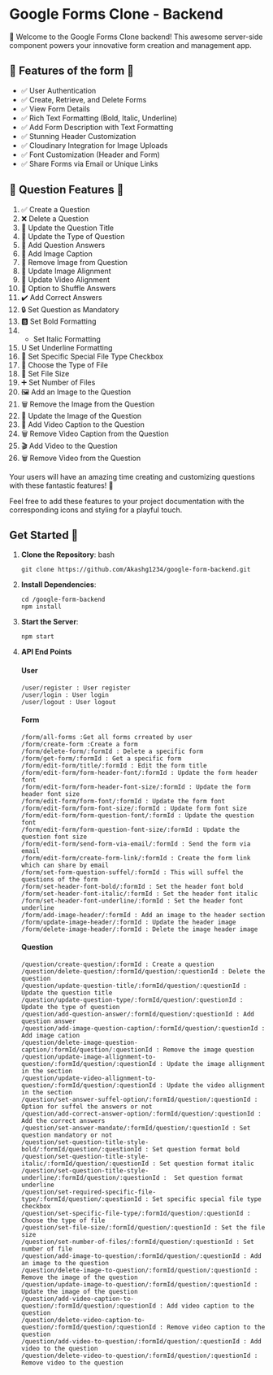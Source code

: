 
# Google Forms Clone - Backend

🚀 Welcome to the Google Forms Clone backend! This awesome server-side component powers your innovative form creation and management app.

## 🌟 **Features of the form** 🌟

- ✅ User Authentication
- ✅ Create, Retrieve, and Delete Forms
- ✅ View Form Details
- ✅ Rich Text Formatting (Bold, Italic, Underline)
- ✅ Add Form Description with Text Formatting
- ✅ Stunning Header Customization
- ✅ Cloudinary Integration for Image Uploads
- ✅ Font Customization (Header and Form)
- ✅ Share Forms via Email or Unique Links

## 🌟 **Question Features** 🌟

1. ✅ Create a Question
2. ❌ Delete a Question
3. 📝 Update the Question Title
4. 🔄 Update the Type of Question
5. 📢 Add Question Answers
6. 🌄 Add Image Caption
7. 🚫 Remove Image from Question
8. 🔄 Update Image Alignment
9. 🔄 Update Video Alignment
10. 🎲 Option to Shuffle Answers
11. ✔️ Add Correct Answers
12. 🔒 Set Question as Mandatory
13. 🅱️ Set Bold Formatting
14. * Set Italic Formatting
15. U Set Underline Formatting
16. 📎 Set Specific Special File Type Checkbox
17. 💼 Choose the Type of File
18. 📏 Set File Size
19. ➕ Set Number of Files
20. 🖼️ Add an Image to the Question
21. 🗑️ Remove the Image from the Question
22. 🔄 Update the Image of the Question
23. 📄 Add Video Caption to the Question
24. 🗑️ Remove Video Caption from the Question
25. 🎬 Add Video to the Question
26. 🗑️ Remove Video from the Question

Your users will have an amazing time creating and customizing questions with these fantastic features! 🚀

Feel free to add these features to your project documentation with the corresponding icons and styling for a playful touch.


## Get Started 🚀

1. **Clone the Repository**:
   bash
   ```
   git clone https://github.com/Akashg1234/google-form-backend.git
   ```
2. **Install Dependencies**:
   ```
   cd /google-form-backend
   npm install
    ```
3. **Start the Server**:
   ```
   npm start
   ```
   
4. **API End Points**
   #### User

   ```
   /user/register : User register
   /user/login : User login
   /user/logout : User logout
   ```
   #### Form

   ```
   /form/all-forms :Get all forms crreated by user
   /form/create-form :Create a form
   /form/delete-form/:formId : Delete a specific form
   /form/get-form/:formId : Get a specific form
   /form/edit-form/title/:formId : Edit the form title
   /form/edit-form/form-header-font/:formId : Update the form header font
   /form/edit-form/form-header-font-size/:formId : Update the form header font size
   /form/edit-form/form-font/:formId : Update the form font
   /form/edit-form/form-font-size/:formId : Update form font size
   /form/edit-form/form-question-font/:formId : Update the question font
   /form/edit-form/form-question-font-size/:formId : Update the question font size
   /form/edit-form/send-form-via-email/:formId : Send the form via email
   /form/edit-form/create-form-link/:formId : Create the form link which can share by email
   /form/set-form-question-suffel/:formId : This will suffel the questions of the form
   /form/set-header-font-bold/:formId : Set the header font bold
   /form/set-header-font-italic/:formId : Set the header font italic
   /form/set-header-font-underline/:formId : Set the header font underline
   /form/add-image-header/:formId : Add an image to the header section
   /form/update-image-header/:formId : Update the header image
   /form/delete-image-header/:formId : Delete the image header image
   ```

   #### Question

   ```
   /question/create-question/:formId : Create a question
   /question/delete-question/:formId/question/:questionId : Delete the question
   /question/update-question-title/:formId/question/:questionId : Update the question title
   /question/update-question-type/:formId/question/:questionId : Update the type of question
   /question/add-question-answer/:formId/question/:questionId : Add question answer
   /question/add-image-question-caption/:formId/question/:questionId : Add image cation
   /question/delete-image-question-caption/:formId/question/:questionId : Remove the image question
   /question/update-image-allignment-to-question/:formId/question/:questionId : Update the image allignment in the section
   /question/update-video-allignment-to-question/:formId/question/:questionId : Update the video allignment in the section
   /question/set-answer-suffel-option/:formId/question/:questionId : Option for suffel the answers or not
   /question/add-correct-answer-option/:formId/question/:questionId : Add the correct answers
   /question/set-answer-mandate/:formId/question/:questionId : Set question mandatory or not
   /question/set-question-title-style-bold/:formId/question/:questionId : Set question format bold
   /question/set-question-title-style-italic/:formId/question/:questionId : Set question format italic
   /question/set-question-title-style-underline/:formId/question/:questionId :  Set question format underline
   /question/set-required-specific-file-type/:formId/question/:questionId : Set specific special file type checkbox
   /question/set-specific-file-type/:formId/question/:questionId : Choose the type of file
   /question/set-file-size/:formId/question/:questionId : Set the file size
   /question/set-number-of-files/:formId/question/:questionId : Set number of file
   /question/add-image-to-question/:formId/question/:questionId : Add an image to the question
   /question/delete-image-to-question/:formId/question/:questionId : Remove the image of the question
   /question/update-image-to-question/:formId/question/:questionId : Update the image of the question
   /question/add-video-caption-to-question/:formId/question/:questionId : Add video caption to the question
   /question/delete-video-caption-to-question/:formId/question/:questionId : Remove video caption to the question
   /question/add-video-to-question/:formId/question/:questionId : Add video to the question
   /question/delete-video-to-question/:formId/question/:questionId : Remove video to the question
   ```
